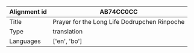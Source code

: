 |Alignment id | AB74CC0CC
| --- | --- 
|Title | Prayer for the Long Life Dodrupchen Rinpoche 
|Type | translation
|Languages | ['en', 'bo']